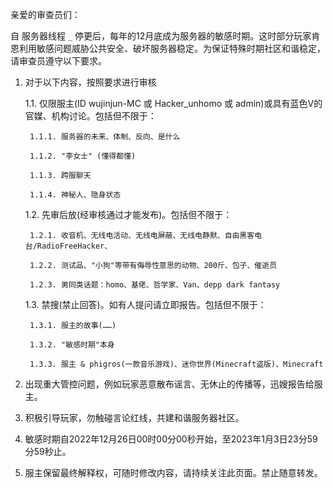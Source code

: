 亲爱的审查员们：

自 服务器线程 `_` 停更后，每年的12月底成为服务器的敏感时期。这时部分玩家肯恩利用敏感问题威胁公共安全、破坏服务器稳定。为保证特殊时期社区和谐稳定，请审查员遵守以下要求。

1. 对于以下内容，按照要求进行审核

    1.1. 仅限服主(ID wujinjun-MC 或 Hacker_unhomo 或 admin)或具有蓝色V的官媒、机构讨论。包括但不限于：

        1.1.1. 服务器的未来、体制、反向、是什么

        1.1.2. "李女士" (懂得都懂)

        1.1.3. 跨服聊天

        1.1.4. 神秘人、隐身状态

    1.2. 先审后放(经审核通过才能发布)。包括但不限于：

        1.2.1. 收音机、无线电活动、无线电屏蔽、无线电静默、自由黑客电台/RadioFreeHacker、

        1.2.2. 测试品、"小狗"等带有侮辱性意思的动物、200斤、包子、催逝员

        1.2.3. 男同类话题：homo、基佬、哲学家、Van、depp dark fantasy

    1.3. 禁搜(禁止回答)。如有人提问请立即报告。包括但不限于：

        1.3.1. 服主的故事(……)

        1.3.2. "敏感时期"本身

        1.3.3. 服主 & phigros(一款音乐游戏)、迷你世界(Minecraft盗版)、Minecraft

2. 出现重大管控问题，例如玩家恶意散布谣言、无休止的传播等，迅嫂报告给服主。

3. 积极引导玩家，勿触碰言论红线，共建和谐服务器社区。

4. 敏感时期自2022年12月26日00时00分00秒开始，至2023年1月3日23分59分59秒止。

5. 服主保留最终解释权，可随时修改内容，请持续关注此页面。禁止随意转发。                             
